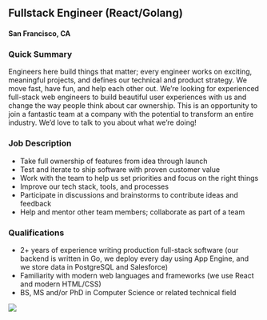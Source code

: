 ## Fullstack Engineer (React/Golang)
#### San Francisco, CA

### Quick Summary
Engineers here build things that matter; every engineer works on exciting, meaningful projects, and defines our technical and product strategy. We move fast, have fun, and help each other out. We’re looking for experienced full-stack web engineers to build beautiful user experiences with us and change the way people think about car ownership. This is an opportunity to join a fantastic team at a company with the potential to transform an entire industry. We’d love to talk to you about what we’re doing!

### Job Description
+	Take full ownership of features from idea through launch
+	Test and iterate to ship software with proven customer value
+	Work with the team to help us set priorities and focus on the right things
+	Improve our tech stack, tools, and processes
+	Participate in discussions and brainstorms to contribute ideas and feedback
+	Help and mentor other team members; collaborate as part of a team

### Qualifications
+	2+ years of experience writing production full-stack software (our backend is written in Go, we deploy every day using App Engine, and we store data in PostgreSQL and Salesforce)
+	Familiarity with modern web languages and frameworks (we use React and modern HTML/CSS)
+	BS, MS and/or PhD in Computer Science or related technical field


[<img src='https://dabuttonfactory.com/button.png?t=Apply&f=Calibri-Bold&ts=24&tc=fff&tshs=1&tshc=000&hp=20&vp=8&c=5&bgt=gradient&bgc=3d85c6&ebgc=073763'>](https://letsrockit.co/users/auth/github?interested=true&job_id=u2hpznq-fullstack-engineer-react-golang)
